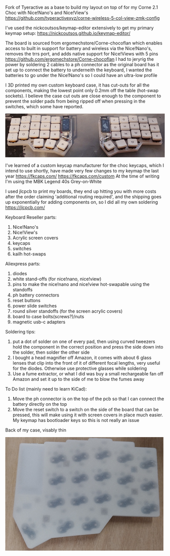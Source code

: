 Fork of Tyeractive as a base to build my layout on top of for my Corne 2.1 Choc with Nice!Nano's and Nice!View's
https://github.com/typeractivexyz/corne-wireless-5-col-view-zmk-config

I've used the nickcoutsos/keymap-editor extensively to get my primary keymap setup:
https://nickcoutsos.github.io/keymap-editor/

The board is sourced from ergomechstore/Corne-chocoflan which enables access to built in support for battery and wireless via the Nice!Nano's, removes the trrs port, and adds native support for Nice!Views with 5 pins
https://github.com/ergomechstore/Corne-chocoflan
I had to jeryrig the power by soldering 2 cables to a ph connector as the original board has it set up to connect the battery to underneith the keyboard, I wanted the batteries to go under the Nice!Nano's so I could have an ultra-low profile

I 3D printed my own custom keyboard case, it has cut-outs for all the components, making the lowest point only 0.2mm off the table (hot-swap sockets).
I believe the case cut outs are close enough to the component to prevent the solder pads from being ripped off when pressing in the switches, which some have reported.

![First Final Hardware Build Image](https://github.com/woodknot/corne-wireless-5-col-view-zmk-config-Dvorak/blob/master/CorneBuild.png?raw=true)

I've learned of a custom keycap manufacturer for the choc keycaps, which I intend to use shortly, have made very few changes to my keymap the last year
https://fkcaps.com/
https://fkcaps.com/custom
At the time of writing I'm using the MBK Legend 40s Grey-on-White

I used jlcpcb to print my boards, they end up hitting you with more costs after the order claiming 'additional routing required', and the shipping goes up exponentially for adding components on, so I did all my own soldering
https://jlcpcb.com/

Keyboard Reseller parts:
1. Nice!Nano's
2. Nice!View's
3. Acrylic screen covers
4. keycaps
5. switches
6. kailh hot-swaps

Aliexpress parts:
1. diodes
2. white stand-offs (for nice!nano, nice!view)
3. pins to make the nice!nano and nice!view hot-swapable using the standoffs
4. ph battery connectors
5. reset buttons
6. power slide switches
7. round silver standoffs (for the screen acrylic covers)
8. board to case bolts(screws?)/nuts
9. magnetic usb-c adapters

Soldering tips:
1. put a dot of solder on one of every pad, then using curved tweezers hold the component in the correct position and press the side down into the solder, then solder the other side
2. I bought a head magnifier off Amazon, it comes with about 6 glass lenses that clip into the front of it of different focal lengths, very useful for the diodes. Otherwise use protective glasses while soldering
3. Use a fume extractor, or what I did was buy a small rechargeable fan off Amazon and set it up to the side of me to blow the fumes away

To Do list (mainly need to learn KiCad):
1. Move the ph connector is on the top of the pcb so that I can connect the battery directly on the top
2. Move the reset switch to a switch on the side of the board that can be pressed, this will make using it with screen covers in place much easier. My keymap has bootloader keys so this is not really an issue

Back of my case, visably thin

![Ultra-low-profile Case is visibly thin](https://github.com/woodknot/corne-wireless-5-col-view-zmk-config-Dvorak/blob/master/CorneBuildCaseBack.png?raw=true)
